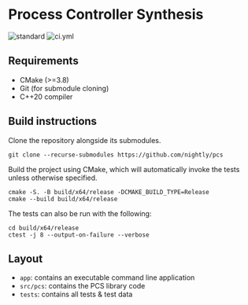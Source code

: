# Process Controller Synthesis

![standard](https://img.shields.io/badge/c%2B%2B-20-blue.svg)
![ci.yml](https://github.com/nightly/pcs/actions/workflows/ci.yml/badge.svg)

## Requirements
- CMake (>=3.8)
- Git (for submodule cloning)
- C++20 compiler

## Build instructions
Clone the repository alongside its submodules.
```
git clone --recurse-submodules https://github.com/nightly/pcs
```

Build the project using CMake, which will automatically invoke the tests unless otherwise specified.
```
cmake -S. -B build/x64/release -DCMAKE_BUILD_TYPE=Release
cmake --build build/x64/release
```

The tests can also be run with the following:
```
cd build/x64/release
ctest -j 8 --output-on-failure --verbose
```

## Layout 
- `app`: contains an executable command line application
- `src/pcs`: contains the PCS library code
- `tests`: contains all tests & test data